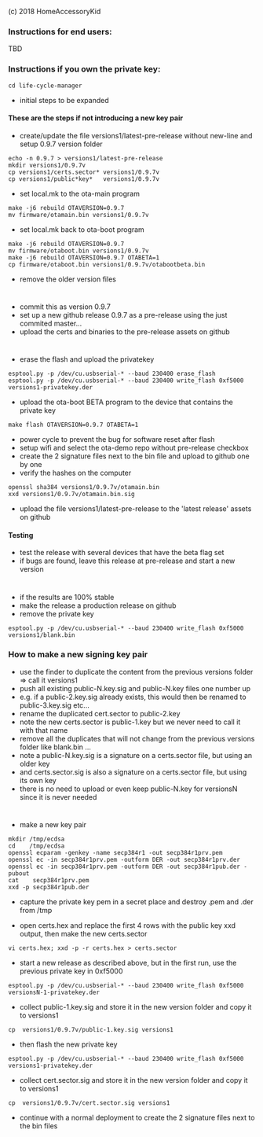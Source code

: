 (c) 2018 HomeAccessoryKid

### Instructions for end users:
TBD

### Instructions if you own the private key:
```
cd life-cycle-manager
```
- initial steps to be expanded

#### These are the steps if not introducing a new key pair
- create/update the file versions1/latest-pre-release without new-line and setup 0.9.7 version folder
```
echo -n 0.9.7 > versions1/latest-pre-release
mkdir versions1/0.9.7v
cp versions1/certs.sector* versions1/0.9.7v
cp versions1/public*key*   versions1/0.9.7v
```
- set local.mk to the ota-main program
```
make -j6 rebuild OTAVERSION=0.9.7
mv firmware/otamain.bin versions1/0.9.7v
```
- set local.mk back to ota-boot program
```
make -j6 rebuild OTAVERSION=0.9.7
mv firmware/otaboot.bin versions1/0.9.7v
make -j6 rebuild OTAVERSION=0.9.7 OTABETA=1
cp firmware/otaboot.bin versions1/0.9.7v/otabootbeta.bin
```
- remove the older version files
#
- commit this as version 0.9.7  
- set up a new github release 0.9.7 as a pre-release using the just commited master...  
- upload the certs and binaries to the pre-release assets on github  
#
- erase the flash and upload the privatekey
```
esptool.py -p /dev/cu.usbserial-* --baud 230400 erase_flash 
esptool.py -p /dev/cu.usbserial-* --baud 230400 write_flash 0xf5000 versions1-privatekey.der
```
- upload the ota-boot BETA program to the device that contains the private key
```
make flash OTAVERSION=0.9.7 OTABETA=1
```
- power cycle to prevent the bug for software reset after flash  
- setup wifi and select the ota-demo repo without pre-release checkbox  
- create the 2 signature files next to the bin file and upload to github one by one  
- verify the hashes on the computer  
```
openssl sha384 versions1/0.9.7v/otamain.bin
xxd versions1/0.9.7v/otamain.bin.sig
```

- upload the file versions1/latest-pre-release to the 'latest release' assets on github
#### Testing

- test the release with several devices that have the beta flag set  
- if bugs are found, leave this release at pre-release and start a new version
#
- if the results are 100% stable  
- make the release a production release on github  
- remove the private key  
```
esptool.py -p /dev/cu.usbserial-* --baud 230400 write_flash 0xf5000 versions1/blank.bin
```


### How to make a new signing key pair

- use the finder to duplicate the content from the previous versions folder => call it versions1  
- push all existing public-N.key.sig and public-N.key files one number up  
- e.g. if a public-2.key.sig already exists, this would then be renamed to public-3.key.sig etc...  
- rename the duplicated cert.sector to public-2.key
- note the new certs.sector is public-1.key but we never need to call it with that name  
- remove all the duplicates that will not change from the previous versions folder like blank.bin ...  
- note a public-N.key.sig is a signature on a certs.sector file, but using an older key  
- and certs.sector.sig is also a signature on a certs.sector file, but using its own key  
- there is no need to upload or even keep public-N.key for versionsN since it is never needed  
#
- make a new key pair
```
mkdir /tmp/ecdsa
cd    /tmp/ecdsa
openssl ecparam -genkey -name secp384r1 -out secp384r1prv.pem
openssl ec -in secp384r1prv.pem -outform DER -out secp384r1prv.der
openssl ec -in secp384r1prv.pem -outform DER -out secp384r1pub.der -pubout
cat    secp384r1prv.pem
xxd -p secp384r1pub.der
```
- capture the private key pem in a secret place and destroy .pem and .der from /tmp

- open certs.hex and replace the first 4 rows with the public key xxd output, then make the new certs.sector
```
vi certs.hex; xxd -p -r certs.hex > certs.sector
```
- start a new release as described above, but in the first run, use the previous private key in 0xf5000
```
esptool.py -p /dev/cu.usbserial-* --baud 230400 write_flash 0xf5000 versionsN-1-privatekey.der
```
- collect public-1.key.sig and store it in the new version folder and copy it to versions1
```
cp  versions1/0.9.7v/public-1.key.sig versions1
```
- then flash the new private key
```
esptool.py -p /dev/cu.usbserial-* --baud 230400 write_flash 0xf5000 versions1-privatekey.der
```
- collect cert.sector.sig and store it in the new version folder and copy it to versions1 
```
cp  versions1/0.9.7v/cert.sector.sig versions1
```
- continue with a normal deployment to create the 2 signature files next to the bin files
